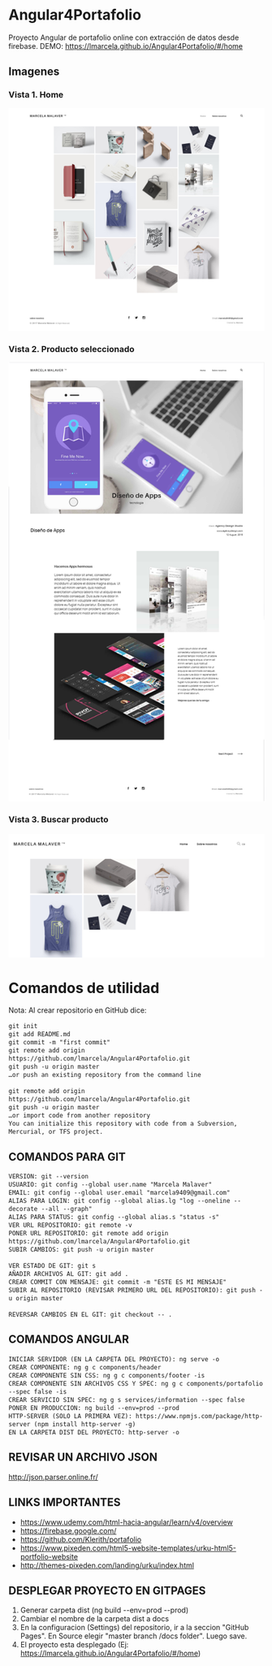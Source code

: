 # Angular4Portafolio
Proyecto Angular de portafolio online con extracción de datos desde firebase. DEMO: https://lmarcela.github.io/Angular4Portafolio/#/home

## Imagenes

### Vista 1. Home
![Home](https://github.com/lmarcela/Angular4Portafolio/blob/master/src/assets/img/readme/1.png)


### Vista 2. Producto seleccionado
![Producto seleccionado](https://github.com/lmarcela/Angular4Portafolio/blob/master/src/assets/img/readme/2.png)

### Vista 3. Buscar producto
![Buscar](https://github.com/lmarcela/Angular4Portafolio/blob/master/src/assets/img/readme/3.png)

# Comandos de utilidad

Nota: Al crear repositorio en GitHub dice:  

    git init
	git add README.md
	git commit -m "first commit"
	git remote add origin https://github.com/lmarcela/Angular4Portafolio.git
	git push -u origin master
	…or push an existing repository from the command line

	git remote add origin https://github.com/lmarcela/Angular4Portafolio.git
	git push -u origin master
	…or import code from another repository
	You can initialize this repository with code from a Subversion, Mercurial, or TFS project.

## COMANDOS PARA GIT

    VERSION: git --version
    USUARIO: git config --global user.name "Marcela Malaver"
    EMAIL: git config --global user.email "marcela9409@gmail.com"
    ALIAS PARA LOGIN: git config --global alias.lg "log --oneline --decorate --all --graph"
    ALIAS PARA STATUS: git config --global alias.s "status -s"
    VER URL REPOSITORIO: git remote -v
    PONER URL REPOSITORIO: git remote add origin https://github.com/lmarcela/Angular4Portafolio.git
    SUBIR CAMBIOS: git push -u origin master

    VER ESTADO DE GIT: git s
    AÑADIR ARCHIVOS AL GIT: git add .
    CREAR COMMIT CON MENSAJE: git commit -m "ESTE ES MI MENSAJE"
    SUBIR AL REPOSITORIO (REVISAR PRIMERO URL DEL REPOSITORIO): git push -u origin master

	REVERSAR CAMBIOS EN EL GIT: git checkout -- .

## COMANDOS ANGULAR

    INICIAR SERVIDOR (EN LA CARPETA DEL PROYECTO): ng serve -o
    CREAR COMPONENTE: ng g c components/header
    CREAR COMPONENTE SIN CSS: ng g c components/footer -is
    CREAR COMPONENTE SIN ARCHIVOS CSS Y SPEC: ng g c components/portafolio --spec false -is
    CREAR SERVICIO SIN SPEC: ng g s services/information --spec false 
    PONER EN PRODUCCION: ng build --env=prod --prod
    HTTP-SERVER (SOLO LA PRIMERA VEZ): https://www.npmjs.com/package/http-server (npm install http-server -g)
    EN LA CARPETA DIST DEL PROYECTO: http-server -o 

## REVISAR UN ARCHIVO JSON
http://json.parser.online.fr/

## LINKS IMPORTANTES
- https://www.udemy.com/html-hacia-angular/learn/v4/overview
- https://firebase.google.com/
- https://github.com/Klerith/portafolio
- https://www.pixeden.com/html5-website-templates/urku-html5-portfolio-website
- http://themes-pixeden.com/landing/urku/index.html

## DESPLEGAR PROYECTO EN GITPAGES
1. Generar carpeta dist (ng build --env=prod --prod)
2. Cambiar el nombre de la carpeta dist a docs
3. En la configuracion (Settings) del repositorio, ir a la seccion "GitHub Pages". En Source elegir "master branch /docs folder". Luego save.
4. El proyecto esta desplegado (Ej: https://lmarcela.github.io/Angular4Portafolio/#/home)

